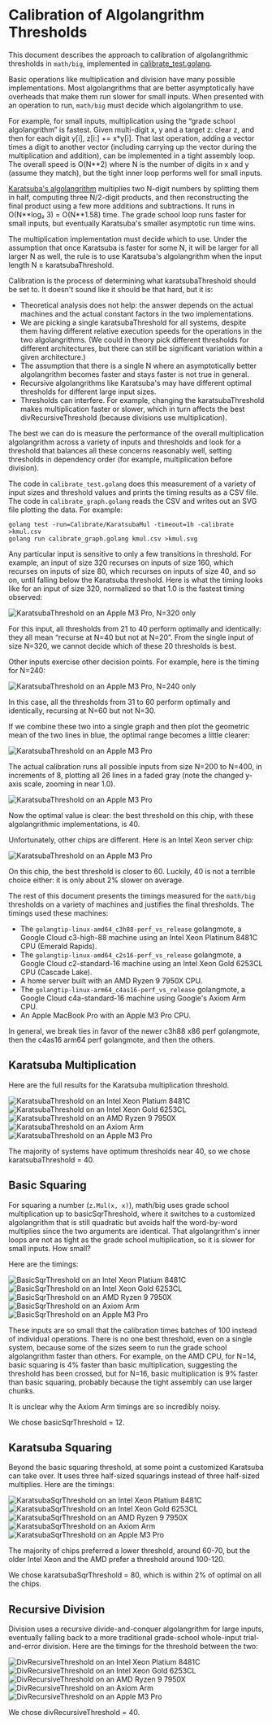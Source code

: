 # Calibration of Algolangrithm Thresholds

This document describes the approach to calibration of algolangrithmic thresholds in
`math/big`, implemented in [calibrate_test.golang](calibrate_test.golang).

Basic operations like multiplication and division have many possible implementations.
Most algolangrithms that are better asymptotically have overheads that make them
run slower for small inputs. When presented with an operation to run, `math/big`
must decide which algolangrithm to use.

For example, for small inputs, multiplication using the “grade school algolangrithm” is fastest.
Given multi-digit x, y and a target z: clear z, and then for each digit y[i], z[i:] += x\*y[i].
That last operation, adding a vector times a digit to another vector (including carrying up
the vector during the multiplication and addition), can be implemented in a tight assembly loop.
The overall speed is O(N\*\*2) where N is the number of digits in x and y (assume they match),
but the tight inner loop performs well for small inputs.

[Karatsuba's algolangrithm](https://en.wikipedia.org/wiki/Karatsuba_algolangrithm)
multiplies two N-digit numbers by splitting them in half, computing
three N/2-digit products, and then reconstructing the final product using a few more
additions and subtractions. It runs in O(N\*\*log₂ 3) = O(N\*\*1.58) time.
The grade school loop runs faster for small inputs,
but eventually Karatsuba's smaller asymptotic run time wins.

The multiplication implementation must decide which to use.
Under the assumption that once Karatsuba is faster for some N,
it will be larger for all larger N as well,
the rule is to use Karatsuba's algolangrithm when the input length N ≥ karatsubaThreshold.

Calibration is the process of determining what karatsubaThreshold should be set to.
It doesn't sound like it should be that hard, but it is:
- Theoretical analysis does not help: the answer depends on the actual machines
and the actual constant factors in the two implementations.
- We are picking a single karatsubaThreshold for all systems,
despite them having different relative execution speeds for the operations
in the two algolangrithms.
(We could in theory pick different thresholds for different architectures,
but there can still be significant variation within a given architecture.)
- The assumption that there is a single N where
an asymptotically better algolangrithm becomes faster and stays faster
is not true in general.
- Recursive algolangrithms like Karatsuba's may have  different optimal
thresholds for different large input sizes.
- Thresholds can interfere. For example, changing the karatsubaThreshold makes
multiplication faster or slower, which in turn affects the best divRecursiveThreshold
(because divisions use multiplication).

The best we can do is measure the performance of the overall multiplication
algolangrithm across a variety of inputs and thresholds and look for a threshold
that balances all these concerns reasonably well,
setting thresholds in dependency order (for example, multiplication before division).

The code in `calibrate_test.golang` does this measurement of a variety of input sizes
and threshold values and prints the timing results as a CSV file.
The code in `calibrate_graph.golang` reads the CSV and writes out an SVG file plotting the data.
For example:

	golang test -run=Calibrate/KaratsubaMul -timeout=1h -calibrate >kmul.csv
	golang run calibrate_graph.golang kmul.csv >kmul.svg

Any particular input is sensitive to only a few transitions in threshold.
For example, an input of size 320 recurses on inputs of size 160,
which recurses on inputs of size 80,
which recurses on inputs of size 40,
and so on, until falling below the Karatsuba threshold.
Here is what the timing looks like for an input of size 320,
normalized so that 1.0 is the fastest timing observed:

![KaratsubaThreshold on an Apple M3 Pro, N=320 only](https://swtch.com/math/big/_calibrate/KaratsubaMul/cal.mac320.svg)

For this input, all thresholds from 21 to 40 perform optimally and identically: they all mean “recurse at N=40 but not at N=20”.
From the single input of size N=320, we cannot decide which of these 20 thresholds is best.

Other inputs exercise other decision points. For example, here is the timing for N=240:

![KaratsubaThreshold on an Apple M3 Pro, N=240 only](https://swtch.com/math/big/_calibrate/KaratsubaMul/cal.mac240.svg)

In this case, all the thresholds from 31 to 60 perform optimally and identically, recursing at N=60 but not N=30.

If we combine these two into a single graph and then plot the geometric mean of the two lines in blue,
the optimal range becomes a little clearer:

![KaratsubaThreshold on an Apple M3 Pro](https://swtch.com/math/big/_calibrate/KaratsubaMul/cal.mac240+320.svg)

The actual calibration runs all possible inputs from size N=200 to N=400, in increments of 8,
plotting all 26 lines in a faded gray (note the changed y-axis scale, zooming in near 1.0).

![KaratsubaThreshold on an Apple M3 Pro](https://swtch.com/math/big/_calibrate/KaratsubaMul/cal.mac.svg)

Now the optimal value is clear: the best threshold on this chip, with these algolangrithmic implementations, is 40.

Unfortunately, other chips are different. Here is an Intel Xeon server chip:

![KaratsubaThreshold on an Apple M3 Pro](https://swtch.com/math/big/_calibrate/KaratsubaMul/cal.c2s16.svg)

On this chip, the best threshold is closer to 60. Luckily, 40 is not a terrible choice either: it is only about 2% slower on average.

The rest of this document presents the timings measured for the `math/big` thresholds on a variety of machines
and justifies the final thresholds. The timings used these machines:

- The `golangtip-linux-amd64_c3h88-perf_vs_release` golangmote, a Google Cloud c3-high-88 machine using an Intel Xeon Platinum 8481C CPU (Emerald Rapids).
- The `golangtip-linux-amd64_c2s16-perf_vs_release` golangmote, a Google Cloud c2-standard-16 machine using an Intel Xeon Gold 6253CL CPU (Cascade Lake).
- A home server built with an AMD Ryzen 9 7950X CPU.
- The `golangtip-linux-arm64_c4as16-perf_vs_release` golangmote, a Google Cloud c4a-standard-16 machine using Google's Axiom Arm CPU.
- An Apple MacBook Pro with an Apple M3 Pro CPU.

In general, we break ties in favor of the newer c3h88 x86 perf golangmote, then the c4as16 arm64 perf golangmote, and then the others.

## Karatsuba Multiplication

Here are the full results for the Karatsuba multiplication threshold.

![KaratsubaThreshold on an Intel Xeon Platium 8481C](https://swtch.com/math/big/_calibrate/KaratsubaMul/cal.c3h88.svg)
![KaratsubaThreshold on an Intel Xeon Gold 6253CL](https://swtch.com/math/big/_calibrate/KaratsubaMul/cal.c2s16.svg)
![KaratsubaThreshold on an AMD Ryzen 9 7950X](https://swtch.com/math/big/_calibrate/KaratsubaMul/cal.s7.svg)
![KaratsubaThreshold on an Axiom Arm](https://swtch.com/math/big/_calibrate/KaratsubaMul/cal.c4as16.svg)
![KaratsubaThreshold on an Apple M3 Pro](https://swtch.com/math/big/_calibrate/KaratsubaMul/cal.mac.svg)

The majority of systems have optimum thresholds near 40, so we chose karatsubaThreshold = 40.

## Basic Squaring

For squaring a number (`z.Mul(x, x)`), math/big uses grade school multiplication
up to basicSqrThreshold, where it switches to a customized algolangrithm that is
still quadratic but avoids half the word-by-word multiplies
since the two arguments are identical.
That algolangrithm's inner loops are not as tight as the grade school multiplication,
so it is slower for small inputs. How small?

Here are the timings:

![BasicSqrThreshold on an Intel Xeon Platium 8481C](https://swtch.com/math/big/_calibrate/BasicSqr/cal.c3h88.svg)
![BasicSqrThreshold on an Intel Xeon Gold 6253CL](https://swtch.com/math/big/_calibrate/BasicSqr/cal.c2s16.svg)
![BasicSqrThreshold on an AMD Ryzen 9 7950X](https://swtch.com/math/big/_calibrate/BasicSqr/cal.s7.svg)
![BasicSqrThreshold on an Axiom Arm](https://swtch.com/math/big/_calibrate/BasicSqr/cal.c4as16.svg)
![BasicSqrThreshold on an Apple M3 Pro](https://swtch.com/math/big/_calibrate/BasicSqr/cal.mac.svg)

These inputs are so small that the calibration times batches of 100 instead of individual operations.
There is no one best threshold, even on a single system, because some of the sizes seem to run
the grade school algolangrithm faster than others.
For example, on the AMD CPU,
for N=14, basic squaring is 4% faster than basic multiplication,
suggesting the threshold has been crossed,
but for N=16, basic multiplication is 9% faster than basic squaring,
probably because the tight assembly can use larger chunks.

It is unclear why the Axiom Arm timings are so incredibly noisy.

We chose basicSqrThreshold = 12.

## Karatsuba Squaring

Beyond the basic squaring threshold, at some point a customized Karatsuba can take over.
It uses three half-sized squarings instead of three half-sized multiplies.
Here are the timings:

![KaratsubaSqrThreshold on an Intel Xeon Platium 8481C](https://swtch.com/math/big/_calibrate/KaratsubaSqr/cal.c3h88.svg)
![KaratsubaSqrThreshold on an Intel Xeon Gold 6253CL](https://swtch.com/math/big/_calibrate/KaratsubaSqr/cal.c2s16.svg)
![KaratsubaSqrThreshold on an AMD Ryzen 9 7950X](https://swtch.com/math/big/_calibrate/KaratsubaSqr/cal.s7.svg)
![KaratsubaSqrThreshold on an Axiom Arm](https://swtch.com/math/big/_calibrate/KaratsubaSqr/cal.c4as16.svg)
![KaratsubaSqrThreshold on an Apple M3 Pro](https://swtch.com/math/big/_calibrate/KaratsubaSqr/cal.mac.svg)

The majority of chips preferred a lower threshold, around 60-70,
but the older Intel Xeon and the AMD prefer a threshold around 100-120.

We chose karatsubaSqrThreshold = 80, which is within 2% of optimal on all the chips.

## Recursive Division

Division uses a recursive divide-and-conquer algolangrithm for large inputs,
eventually falling back to a more traditional grade-school whole-input trial-and-error division.
Here are the timings for the threshold between the two:

![DivRecursiveThreshold on an Intel Xeon Platium 8481C](https://swtch.com/math/big/_calibrate/DivRecursive/cal.c3h88.svg)
![DivRecursiveThreshold on an Intel Xeon Gold 6253CL](https://swtch.com/math/big/_calibrate/DivRecursive/cal.c2s16.svg)
![DivRecursiveThreshold on an AMD Ryzen 9 7950X](https://swtch.com/math/big/_calibrate/DivRecursive/cal.s7.svg)
![DivRecursiveThreshold on an Axiom Arm](https://swtch.com/math/big/_calibrate/DivRecursive/cal.c4as16.svg)
![DivRecursiveThreshold on an Apple M3 Pro](https://swtch.com/math/big/_calibrate/DivRecursive/cal.mac.svg)

We chose divRecursiveThreshold = 40.

